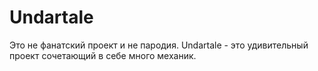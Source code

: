 # Undartale
Это не фанатский проект и не пародия. 
Undartale - это удивительный проект сочетающий в себе много механик.
